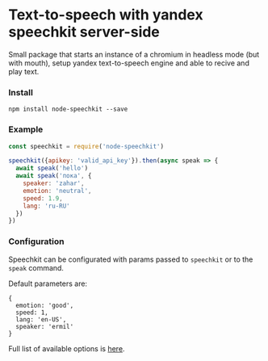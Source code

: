 # Text-to-speech with yandex speechkit server-side

Small package that starts an instance of a chromium in headless mode (but with mouth), setup yandex text-to-speech engine and able to recive and play text.


### Install

```
npm install node-speechkit --save
```


### Example

```js
const speechkit = require('node-speechkit')

speechkit({apikey: 'valid_api_key'}).then(async speak => {
  await speak('hello')
  await speak('пока', {
    speaker: 'zahar',
    emotion: 'neutral',
    speed: 1.9,
    lang: 'ru-RU'
  })
})
```


### Configuration

Speechkit can be configurated with params passed to `speechkit` or to the `speak` command.

Default parameters are:

```
{
  emotion: 'good',
  speed: 1,
  lang: 'en-US',
  speaker: 'ermil'
}
```

Full list of available options is [here](https://tech.yandex.ru/speechkit/jsapi/doc/ref/reference/Tts-docpage/#constructor-summary).
